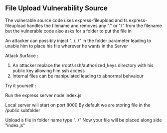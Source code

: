 ## File Upload Vulnerability Source 


The vulnerable source code uses express-fileupload and fs
express-fileupload handles the filename and removes any "." or "/" from the filename 
but the vulnerable code also asks for a folder to put the file in 


An attacker can possibly inject "../../" in the folder parameter leading to unable him to place his file wherever he wants
in the Server 

Attack Surface :

1) An attacker replace the /root/.ssh/authorized_keys directory with his public key allowing him ssh access 
2) Internal files can be manipulated leading to abnormal behvaiour 



Try it yourself :


Run the express server 
node index.js 

Local server will start on port 8000
By default we are storing file in the /public subfolder 


Upload a file in folder name type "../" 
Now your file will be placed along side "index.js"

